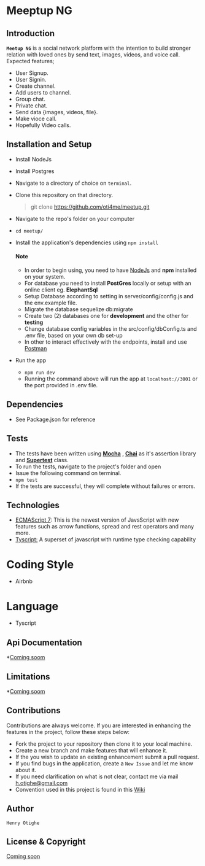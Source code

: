 # Meeptup NG

## Introduction

**`Meetup NG`** is a social network platform with the intention to build stronger relation with loved ones by send text, images, videos, and voice call. Expected features;

- User Signup.
- User Signin.
- Create channel.
- Add users to channel.
- Group chat.
- Private chat.
- Send data {images, videos, file}.
- Make vioce call.
- Hopefully Video calls.

## Installation and Setup

- Install NodeJs
- Install Postgres
- Navigate to a directory of choice on `terminal`.
- Clone this repository on that directory.

  > git clone https://github.com/oti4me/meetup.git

- Navigate to the repo's folder on your computer
- `cd meetup/`
- Install the application's dependencies using `npm install`

  #### Note

  - In order to begin using, you need to have [NodeJs](https://nodejs.org) and **npm** installed on your system.
  - For database you need to install **PostGres** locally or setup with an online client eg. **ElephantSql**
  - Setup Database according to setting in server/config/config.js and the env.example file.
  - Migrate the database sequelize db:migrate
  - Create two (2) databases one for **development** and the other for **testing**
  - Change database config variables in the src/config/dbConfig.ts and .env file, based on your own db set-up
  - In other to interact effectively with the endpoints, install and use [Postman](https://www.getpostman.com/)

- Run the app
  - `npm run dev`
  - Running the command above will run the app at `localhost://3001` or the port provided in .env file.

## Dependencies

- See Package.json for reference

## Tests

- The tests have been written using **[Mocha](https://www.npmjs.com/package/mocha)** , **[Chai](https://www.npmjs.com/package/chai)** as it's assertion library and **[Supertest](https://www.npmjs.com/package/supertest)** class.
- To run the tests, navigate to the project's folder and open
- Issue the following command on terminal.
- `npm test`
- If the tests are successful, they will complete without failures or errors.

## Technologies

- [ECMAScript 7](http://es7-features.org/): This is the newest version of JavsScript with new features such as arrow functions, spread and rest operators and many more.
- [Tyscript:](https://www.typescriptlang.org/) A superset of javascript with runtime type checking capability

# Coding Style

- Airbnb

# Language

- Tyscript

## Api Documentation

\*[Coming soom]()

## Limitations

\*[Coming soom]()

## Contributions

Contributions are always welcome. If you are interested in enhancing the features in the project, follow these steps below:

- Fork the project to your repository then clone it to your local machine.
- Create a new branch and make features that will enhance it.
- If the you wish to update an existing enhancement submit a pull request.
- If you find bugs in the application, create a `New Issue` and let me know about it.
- If you need clarification on what is not clear, contact me via mail [h.otighe@gmail.com](mailto:h.otighe@gmail.com)
- Convention used in this project is found in this [Wiki](https://github.com/oti4me/meetup/wiki)

## Author

    Henry Otighe

## License & Copyright

[Coming soon]()
